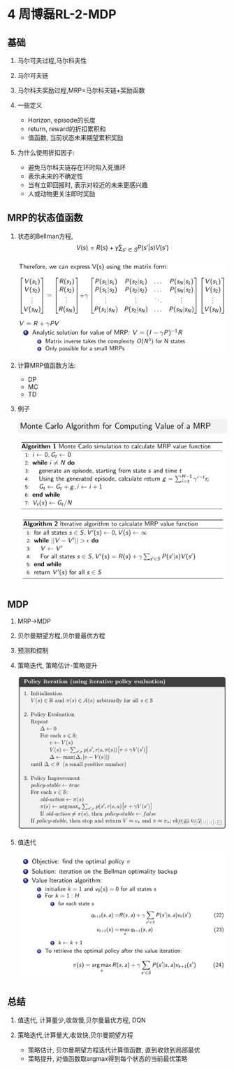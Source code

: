 # 4 周博磊RL-2-MDP

## 基础

1. 马尔可夫过程,马尔科夫性
2. 马尔可夫链
3. 马尔科夫奖励过程,MRP=马尔科夫链+奖励函数
4. 一些定义

   - Horizon, episode的长度
   - return, reward的折扣累积和
   - 值函数, 当前状态未来期望累积奖励

5. 为什么使用折扣因子:

   - 避免马尔科夫链存在环时陷入死循环
   - 表示未来的不确定性
   - 当有立即回报时, 表示对较近的未来更感兴趣
   - 人或动物更关注即时奖励

## MRP的状态值函数

1. 状态的Bellman方程, $$V(s)=R(s)+\gamma \sum_{s'\in S} P(s'|s)V(s')$$

   <img src="img/2021_05_10_21_43_13.png">

2. 计算MRP值函数方法:

   - DP
   - MC
   - TD

3. 例子

   <img src="img/2021_05_10_21_45_10.png">
   <img src="img/2021_05_10_21_45_24.png">

## MDP

1. MRP->MDP
2. 贝尔曼期望方程,贝尔曼最优方程
3. 预测和控制
4. 策略迭代, 策略估计-策略提升

   <img src="img/2021_05_10_22_31_42.png">

5. 值迭代

   <img src="img/2021_05_10_22_23_50.png">

## 总结

1. 值迭代, 计算量少,收敛慢,贝尔曼最优方程, DQN
2. 策略迭代,计算量大,收敛快,贝尔曼期望方程

   - 策略估计, 贝尔曼期望方程迭代计算值函数, 直到收敛到局部最优
   - 策略提升, 对值函数取argmax得到每个状态的当前最优策略
